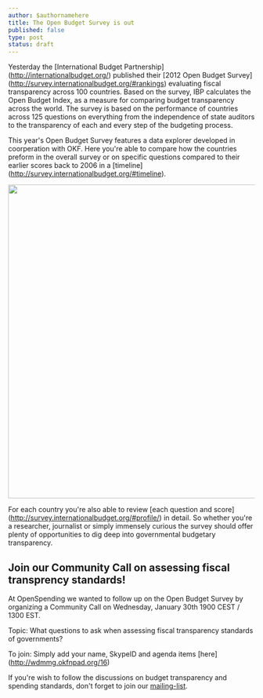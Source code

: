 ```yaml
---
author: $authornamehere
title: The Open Budget Survey is out
published: false
type: post
status: draft
---
```


Yesterday the [International Budget Partnership] (http://internationalbudget.org/) published their [2012 Open Budget Survey] (http://survey.internationalbudget.org/#rankings) evaluating fiscal transparency across 100 countries. Based on the survey, IBP calculates the Open Budget Index, as a measure for comparing budget transparency across the world. The survey is based on the performance of countries across 125 questions on everything from the independence of state auditors to the transparency of each and every step of the budgeting process.  

This year's Open Budget Survey features a data explorer developed in coorperation with OKF. Here you're able to compare how the countries preform in the overall survey or on specific questions compared to their earlier scores back to 2006 in a [timeline] (http://survey.internationalbudget.org/#timeline). 

<img alt="" src="http://farm9.staticflickr.com/8193/8405868061_7026f50eb3.jpg" title="The data explorer timeline" class="alignnone" width="640" height="640" />

For each country you're also able to review [each question and score] (http://survey.internationalbudget.org/#profile/) in detail. So whether you're a researcher, journalist or simply immensely curious the survey should offer plenty of opportunities to dig deep into governmental budgetary transparency. 

## Join our Community Call on assessing fiscal transprency standards!
At OpenSpending we wanted to follow up on the Open Budget Survey by organizing a Community Call on Wednesday, January 30th 1900 CEST / 1300 EST.

Topic: What questions to ask when assessing fiscal transparency standards of governments?

To join: Simply add your name, SkypeID and agenda items [here] (http://wdmmg.okfnpad.org/16)

If you're wish to follow the discussions on budget transparency and spending standards, don't forget to join our [mailing-list](http://lists.okfn.org/mailman/listinfo/openspending). 

